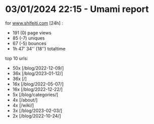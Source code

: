 # 03/01/2024 22:15 - Umami report
for www.shifeiti.com [24h] :

 - 191 (0) page views
 - 85 (-7) uniques
 - 67 (-5) bounces
 - 1h 47' 34'' (18'') totaltime


top 10 urls:
 - 50x [/blog/2022-12-09/]
 - 36x [/blog/2023-01-12/]
 - 36x [/]
 - 16x [/blog/2022-05-07/]
 - 16x [/blog/2022-12-22/]
 - 5x [/blog/categories/]
 - 4x [/about/]
 - 4x [/wiki/]
 - 3x [/blog/2023-02-03/]
 - 2x [/blog/2022-10-24/]


